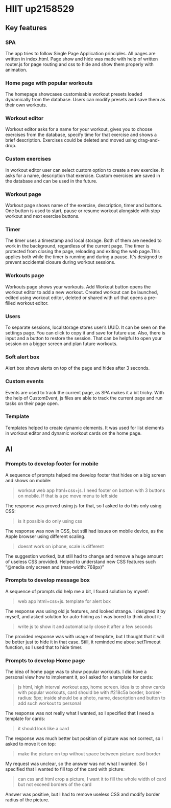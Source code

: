 # HIIT up2158529

## Key features

### SPA
The app tries to follow Single Page Application principles. All pages are written in index.html. Page show and hide was made with help of written router.js for page routing and css to hide and show them properly with animation.

### Home page with popular workouts
The homepage showcases customisable workout presets loaded dynamically from the database. Users can modify presets and save them as their own workouts.

### Workout editor
Workout editor asks for a name for your workout, gives you to choose exercises from the database, specify time for that exercise and shows a brief description. Exercises could be deleted and moved using drag-and-drop.

### Custom exercises
In workout editor user can select custom option to create a new exercise. It asks for a name, description that exercise. Custom exercises are saved in the database and can be used in the future.

### Workout page
Workout page shows name of the exercise, description, timer and buttons. One button is used to start, pause or resume workout alongside with stop workout and next exercise buttons.

### Timer
The timer uses a timestamp and local storage. Both of them are needed to work in the background, regardless of the current page. The timer is protected from closing the page, reloading and exiting the web page.This applies both while the timer is running and during a pause. It's designed to prevent accidental closure during workout sessions.

### Workouts page
Workouts page shows your workouts. Add Workout button opens the workout editor to add a new workout. Created workout can be launched, edited using workout editor, deleted or shared with url that opens a pre-filled workout editor.

### Users
To separate sessions, localstorage stores user’s UUID. It can be seen on the settings page. You can click to copy it and save for future use. Also, there is input and a button to restore the session. That can be helpful to open your session on a bigger screen and plan future workouts.

### Soft alert box
Alert box shows alerts on top of the page and hides after 3 seconds.

### Custom events
Events are used to track the current page, as SPA makes it a bit tricky. With the help of CustomEvent, js files are able to track the current page and run tasks on their page open.

### Template
Templates helped to create dynamic elements. It was used for list elements in workout editor and dynamic workout cards on the home page. 


## AI

### Prompts to develop footer for mobile
A sequence of prompts helped me develop footer that hides on a big screen and shows on mobile:

>  workout web app html+css+js. I need footer on bottom with 3 buttons on mobile. If that is a pc move menu to left side

The response was proved using js for that, so I asked to do this only using CSS:

>  is it possible do only using css

The response was now in CSS, but still had issues on mobile device, as the Apple browser using different scaling.

>  doesnt work on iphone, scale is different

The suggestion worked, but still had to change and remove a huge amount of useless CSS provided. Helped to understand new CSS features such “@media only screen and (max-width: 768px)”


### Prompts to develop message box
A sequence of prompts did help me a bit, I found solution by myself:

>  web app html+css+js. template for alert box

The response was using old js features, and looked strange. I designed it by myself, and asked solution for auto-hiding as I was bored to think about it:

>  write js to show it and automatically close it after a few seconds

The provided response was with usage of template, but I thought that it will be better just to hide it in that case. Still, it reminded me about setTimeout function, so I used that to hide timer.

### Prompts to develop Home page
The idea of home page was to show popular workouts. I did have a personal view how to implement it, so I asked for a template for cards:

>  js html, high interval workout app, home screen. idea is to show cards with popular workouts, card should be with #218c5a border, border-radius: 5px; inside should be a photo, name, description and button to add such workout to personal 

The response was not really what I wanted, so I specified that I need a template for cards:

>  it should look like a card

The response was much better but position of picture was not correct, so I asked to move it on top:

>  make the picture on top without space between picture card border

My request was unclear, so the answer was not what I wanted. So I specified that I wanted to fill top of the card with picture:

>  can css and html crop a picture, I want it to fill the whole width of card but not exceed borders of the card

Answer was positive, but I had to remove useless CSS and modify border radius of the picture.
